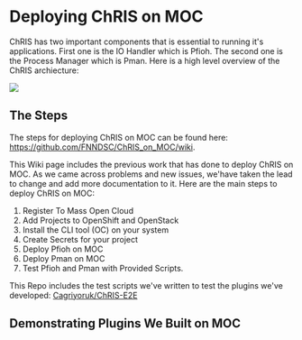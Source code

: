 # Deploying ChRIS on MOC
ChRIS has two important components that is essential to running it's applications. First one is the IO Handler which is Pfioh. The second one is the Process Manager which is Pman. Here is a high level overview of the ChRIS archiecture:

![](https://www.bu.edu/rhcollab/files/2017/11/image3.png)

## The Steps
The steps for deploying ChRIS on MOC can be found here: https://github.com/FNNDSC/ChRIS_on_MOC/wiki. 

This Wiki page includes the previous work that has done to deploy ChRIS on MOC. As we came across problems and new issues, we'have taken the lead to change and add more documentation to it. Here are the main steps to deploy ChRIS on MOC:
1. Register To Mass Open Cloud
2. Add Projects to OpenShift and OpenStack
3. Install the CLI tool (OC) on your system
4. Create Secrets for your project
5. Deploy Pfioh on MOC
6. Deploy Pman on MOC
7. Test Pfioh and Pman with Provided Scripts. 

This Repo includes the test scripts we've written to test the plugins we've developed: [Cagriyoruk/ChRIS-E2E](https://github.com/Cagriyoruk/ChRIS-E2E)


## Demonstrating Plugins We Built on MOC
